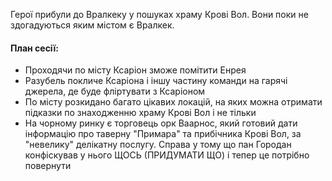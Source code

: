 Герої прибули до Вралкеку у пошуках храму Крові Вол. Вони поки не здогадуються яким містом є Вралкек.

#### План сесії:
- Проходячи по місту Ксаріон зможе помітити Енрея
- Разубель покличе Ксаріона і іншу частину команди на гарячі джерела, де буде фліртувати з Ксаріоном
- По місту розкидано багато цікавих локацій, на яких можна отримати підказки по знаходженню храму Крові Вол і не тільки
- На чорному ринку є торговець орк Ваарнос, який готовий дати інформацію про таверну "Примара" та прибічника Крові Вол, за "невелику" делікатну послугу. Справа у тому що пан Городан конфіскував у нього ЩОСЬ (ПРИДУМАТИ ЩО) і тепер це потрібно повернути 